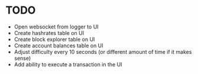 # TODO

- Open websocket from logger to UI
- Create hashrates table on UI
- Create block explorer table on UI
- Create account balances table on UI
- Adjust difficulty every 10 seconds (or different amount of time if it makes sense)
- Add ability to execute a transaction in the UI

